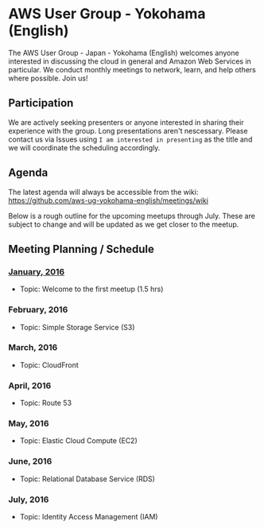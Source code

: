 AWS User Group - Yokohama (English)
===================================

The AWS User Group - Japan - Yokohama (English) welcomes anyone interested in discussing the cloud in general and Amazon Web Services in particular. We conduct monthly meetings to network, learn, and help others where possible. Join us!

## Participation

We are actively seeking presenters or anyone interested in sharing their experience with the group. Long presentations aren't nescessary. Please contact us via Issues using `I am interested in presenting` as the title and we will coordinate the scheduling accordingly.

## Agenda

The latest agenda will always be accessible from the wiki: https://github.com/aws-ug-yokohama-english/meetings/wiki

Below is a rough outline for the upcoming meetups through July. These are subject to change and will be updated as we get closer to the meetup.

## Meeting Planning / Schedule

### [January, 2016](https://github.com/aws-ug-yokohama-english/meetings/wiki/agenda-2016-01-27)
* Topic: Welcome to the first meetup (1.5 hrs)

### February, 2016
* Topic: Simple Storage Service (S3)

### March, 2016
* Topic: CloudFront

### April, 2016
* Topic: Route 53

### May, 2016
* Topic: Elastic Cloud Compute (EC2)

### June, 2016
* Topic: Relational Database Service (RDS)

### July, 2016
* Topic: Identity Access Management (IAM)
